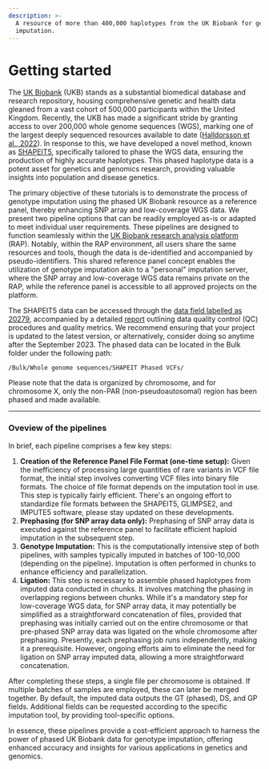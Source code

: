 ```yaml
---
description: >-
  A resource of more than 400,000 haplotypes from the UK Biobank for genotype
  imputation.
---
```


# Getting started

The [UK Biobank](https://www.ukbiobank.ac.uk/) (UKB) stands as a substantial biomedical database and research repository, housing comprehensive genetic and health data gleaned from a vast cohort of 500,000 participants within the United Kingdom. Recently, the UKB has made a significant stride by granting access to over 200,000 whole genome sequences (WGS), marking one of the largest deeply sequenced resources available to date ([Halldorsson et al., 2022](https://doi.org/10.1038/s41586-022-04965-x)). In response to this, we have developed a novel method, known as [SHAPEIT5](https://doi.org/10.1038/s41588-023-01415-w), specifically tailored to phase the WGS data, ensuring the production of highly accurate haplotypes. This phased haplotype data is a potent asset for genetics and genomics research, providing valuable insights into population and disease genetics.

The primary objective of these tutorials is to demonstrate the process of genotype imputation using the phased UK Biobank resource as a reference panel, thereby enhancing SNP array and low-coverage WGS data. We present two pipeline options that can be readily employed as-is or adapted to meet individual user requirements. These pipelines are designed to function seamlessly within the [UK Biobank research analysis platform](https://ukbiobank.dnanexus.com/l) (RAP). Notably, within the RAP environment, all users share the same resources and tools, though the data is de-identified and accompanied by pseudo-identifiers. This shared reference panel concept enables the utilization of genotype imputation akin to a "personal" imputation server, where the SNP array and low-coverage WGS data remains private on the RAP, while the reference panel is accessible to all approved projects on the platform.

The SHAPEIT5 data can be accessed through the [data field labelled as 20279](https://biobank.ndph.ox.ac.uk/ukb/field.cgi?id=20279), accompanied by a detailed [report](https://biobank.ndph.ox.ac.uk/ukb/refer.cgi?id=1910) outlining data quality control (QC) procedures and quality metrics. We recommend ensuring that your project is updated to the latest version, or alternatively, consider doing so anytime after the September 2023. The phased data can be located in the Bulk folder under the following path:

`/Bulk/Whole genome sequences/SHAPEIT Phased VCFs/`

Please note that the data is organized by chromosome, and for chromosome X, only the non-PAR (non-pseudoautosomal) region has been phased and made available.

***

### Oveview of the pipelines

In brief, each pipeline comprises a few key steps:

1. **Creation of the Reference Panel File Format (one-time setup):** Given the inefficiency of processing large quantities of rare variants in VCF file format, the initial step involves converting VCF files into binary file formats. The choice of file format depends on the imputation tool in use. This step is typically fairly efficient. There's an ongoing effort to standardize file formats between the SHAPEIT5, GLIMPSE2, and IMPUTE5 software, please stay updated on these developments.
2. **Prephasing (for SNP array data only):** Prephasing of SNP array data is executed against the reference panel to facilitate efficient haploid imputation in the subsequent step.
3. **Genotype Imputation:** This is the computationally intensive step of both pipelines, with samples typically imputed in batches of 100-10,000 (depending on the pipeline). Imputation is often performed in chunks to enhance efficiency and parallelization.
4. **Ligation:** This step is necessary to assemble phased haplotypes from imputed data conducted in chunks. It involves matching the phasing in overlapping regions between chunks. While it's a mandatory step for low-coverage WGS data, for SNP array data, it may potentially be simplified as a straightforward concatenation of files, provided that prephasing was initially carried out on the entire chromosome or that pre-phased SNP array data was ligated on the whole chromosome after prephasing. Presently, each prephasing job runs independently, making it a prerequisite. However, ongoing efforts aim to eliminate the need for ligation on SNP array imputed data, allowing a more straightforward concatenation.

After completing these steps, a single file per chromosome is obtained. If multiple batches of samples are employed, these can later be merged together. By default, the imputed data outputs the GT (phased), DS, and GP fields. Additional fields can be requested according to the specific imputation tool, by providing tool-specific options.

In essence, these pipelines provide a cost-efficient approach to harness the power of phased UK Biobank data for genotype imputation, offering enhanced accuracy and insights for various applications in genetics and genomics.
